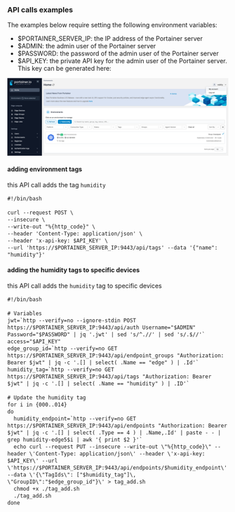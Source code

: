 ### API calls examples
The examples below require setting the following environment variables:

- $PORTAINER_SERVER_IP: the IP address of the Portainer server
- $ADMIN: the admin user of the Portainer server
- $PASSWORD: the password of the admin user of the Portainer server
- $API_KEY: the private API key for the admin user of the Portainer server. This key can be generated here:

![Access account](https://github.com/adelorenzo-portainer/yaml/blob/main/grafana-kube/api/images/my_account.png?raw=true)

#### adding environment tags
this API call adds the tag ``humidity``

```
#!/bin/bash

curl --request POST \
--insecure \
--write-out "%{http_code}" \
--header 'Content-Type: application/json' \
--header 'x-api-key: $API_KEY' \
--url 'https://$PORTAINER_SERVER_IP:9443/api/tags' --data '{"name": "humidity"}'
```

#### adding the humidity tags to specific devices
this API call adds the ``humidity`` tag to specific devices

```
#!/bin/bash

# Variables
jwt=`http --verify=no --ignore-stdin POST https://$PORTAINER_SERVER_IP:9443/api/auth Username="$ADMIN" Password="$PASSWORD" | jq '.jwt' | sed 's/^.//' | sed 's/.$//'`
access="$API_KEY"
edge_group_id=`http --verify=no GET https://$PORTAINER_SERVER_IP:9443/api/endpoint_groups "Authorization: Bearer $jwt" | jq -c '.[] | select( .Name == "edge" ) | .Id'`
humidity_tag=`http --verify=no GET https://$PORTAINER_SERVER_IP:9443/api/tags "Authorization: Bearer $jwt" | jq -c '.[] | select( .Name == "humidity" ) | .ID'`

# Update the humidity tag
for i in {000..014}
do
  humidity_endpoint=`http --verify=no GET https://$PORTAINER_SERVER_IP:9443/api/endpoints "Authorization: Bearer $jwt" | jq -c '.[] | select( .Type == 4 ) | .Name,.Id' | paste - - | grep humidity-edge5$i | awk '{ print $2 }'`
  echo curl --request PUT --insecure --write-out \"%{http_code}\" --header \'Content-Type: application/json\' --header \'x-api-key: $API_KEY\' --url \'https://$PORTAINER_SERVER_IP:9443/api/endpoints/$humidity_endpoint\' --data \'{\"TagIds\": ["$humidity_tag"]\, \"GroupID\":"$edge_group_id"}\' > tag_add.sh
  chmod +x ./tag_add.sh
  ./tag_add.sh
done
```

